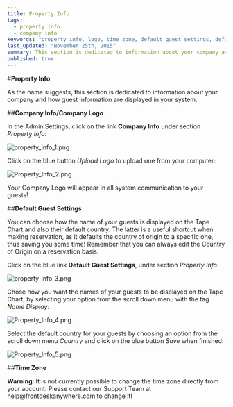 ```yaml
---
title: Property Info
tags: 
  - property info
  - company info
keywords: "property info, logo, time zone, default guest settings, default guest county, guest settings, company info"
last_updated: "November 25th, 2015"
summary: This section is dedicated to information about your company and how guest information are displayed in your system.
published: true
---
```








#**Property Info**  

As the name suggests, this section is dedicated to information about your company and how guest information are displayed in your system.  

##**Company Info/Company Logo**  

 In the Admin Settings, click on the link **Company Info** under section _Property Info_:  
 

![property_info_1.png]({{site.baseurl}}/images/property_info_1.png)


 

 Click on the blue button _Upload Logo_ to upload one from your computer:  

![Property_Info_2.png]({{site.baseurl}}/images/Property_Info_2.png)




Your Company Logo will appear in all system communication to your guests!  

##**Default Guest Settings**  

You can choose how the name of your guests is displayed on the Tape Chart and also their default country. The latter is a useful shortcut when making reservation, as it defaults the country of origin to a specific one, thus saving you some time! Remember that you can always edit the Country of Origin on a reservation basis.  

 Click on the blue link **Default Guest Settings**, under section _Property Info_:  
 
![property_info_3.png]({{site.baseurl}}/images/property_info_3.png)



 
  Chose how you want the names of your guests to be displayed on the Tape Chart, by selecting your option from the scroll down menu with the tag _Name Display_:  
  
![Property_Info_4.png]({{site.baseurl}}/images/Property_Info_4.png)

  
  Select the default country for your guests by choosing an option from the scroll down menu _Country_ and click on the blue button _Save_ when finished:  
  
![Property_Info_5.png]({{site.baseurl}}/images/Property_Info_5.png)


   

##**Time Zone**  
  
<div class="alert alert-danger" role="alert"><i class="fa fa-exclamation-circle"></i> <b>Warning: </b>It is not currently possible to change the time zone directly from your account. Please contact our Support Team at help@frontdeskanywhere.com to change it!
